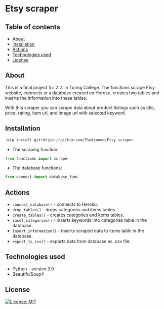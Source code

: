 # Etsy scraper
## Table of contents
* [About](#about)
* [Installation](#instalattion)
* [Actions](#actions)
* [Technologies used](#technologies-used)
* [License](#license)

## About

This is a final project for 2.2. in Turing College. The functions scrape Etsy website, connects to a database created on Heroku, creates two tables and inserts the information into these tables.

With this scraper you can scrape data about product listings such as title, price, rating, item url, and image url with selected keyword.

## Installation

```python
!pip install git+https://github.com/Tsukinome/Etsy-scraper
```

* The scraping function: 
```python
from functions import scraper
```

* The database functions: 
```python
from connect import database_func
```

## Actions

* `connect_database()` - connects to Heroku. 
* `drop_tables()` - drops categories and items tables.
* `create_tables()` - creates categories and items tables.
* `inset_categories()` - inserts keywords into categories table in the database.
* `insert_information()` - inserts scraped data to items table in the database.
* `export_to_csv()` - exports data from database as .csv file.


## Technologies used
* Python - version 3.9 
* BeautifulSoup4

## License
[![License: MIT](https://img.shields.io/badge/License-MIT-yellow.svg)](https://opensource.org/licenses/MIT)

